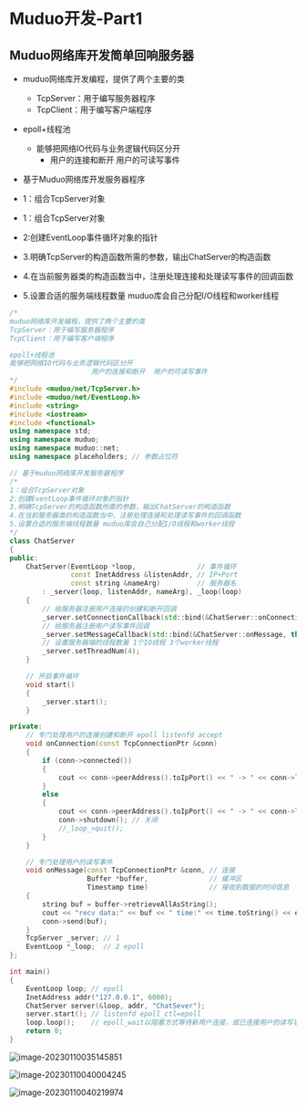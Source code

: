 # Muduo开发-Part1

## Muduo网络库开发简单回响服务器

- muduo网络库开发编程，提供了两个主要的类
  - TcpServer：用于编写服务器程序
  - TcpClient：用于编写客户端程序
- epoll+线程池
  - 能够把网络IO代码与业务逻辑代码区分开
    - 用户的连接和断开  用户的可读写事件



- 基于Muduo网络库开发服务器程序
- 1：组合TcpServer对象
- 1：组合TcpServer对象
- 2:创建EventLoop事件循环对象的指针
- 3.明确TcpServer的构造函数所需的参数，输出ChatServer的构造函数
- 4.在当前服务器类的构造函数当中，注册处理连接和处理读写事件的回调函数
- 5.设置合适的服务端线程数量 muduo库会自己分配I/O线程和worker线程

```C++
/*
muduo网络库开发编程，提供了两个主要的类
TcpServer：用于编写服务器程序
TcpClient：用于编写客户端程序

epoll+线程池
能够把网络IO代码与业务逻辑代码区分开
                    用户的连接和断开  用户的可读写事件
*/
#include <muduo/net/TcpServer.h>
#include <muduo/net/EventLoop.h>
#include <string>
#include <iostream>
#include <functional>
using namespace std;
using namespace muduo;
using namespace muduo::net;
using namespace placeholders; // 参数占位符

// 基于muduo网络库开发服务器程序
/*
1：组合TcpServer对象
2:创建EventLoop事件循环对象的指针
3.明确TcpServer的构造函数所需的参数，输出ChatServer的构造函数
4.在当前服务器类的构造函数当中，注册处理连接和处理读写事件的回调函数
5.设置合适的服务端线程数量 muduo库会自己分配I/O线程和worker线程
*/
class ChatServer
{
public:
    ChatServer(EventLoop *loop,               // 事件循环
               const InetAddress &listenAddr, // IP+Port
               const string &nameArg)         // 服务器名
        : _server(loop, listenAddr, nameArg), _loop(loop)
    {
        // 给服务器注册用户连接的创建和断开回调
        _server.setConnectionCallback(std::bind(&ChatServer::onConnection, this, _1));
        // 给服务器注册用户读写事件回调
        _server.setMessageCallback(std::bind(&ChatServer::onMessage, this, _1, _2, _3));
        // 设置服务器端的线程数量 1个IO线程 3个worker线程
        _server.setThreadNum(4);
    }

    // 开启事件循环
    void start()
    {
        _server.start();
    }

private:
    // 专门处理用户的连接创建和断开 epoll listenfd accept
    void onConnection(const TcpConnectionPtr &conn)
    {
        if (conn->connected())
        {
            cout << conn->peerAddress().toIpPort() << " -> " << conn->localAddress().toIpPort() << " state:online " << endl;
        }
        else
        {
            cout << conn->peerAddress().toIpPort() << " -> " << conn->localAddress().toIpPort() << " state:offline " << endl;
            conn->shutdown(); // 关闭
            //_loop_>quit();
        }
    }

    // 专门处理用户的读写事件
    void onMessage(const TcpConnectionPtr &conn, // 连接
                   Buffer *buffer,               // 缓冲区
                   Timestamp time)               // 接收到数据的时间信息
    {
        string buf = buffer->retrieveAllAsString();
        cout << "recv data:" << buf << " time:" << time.toString() << endl;
        conn->send(buf);
    }
    TcpServer _server; // 1
    EventLoop *_loop;  // 2 epoll
};

int main()
{
    EventLoop loop; // epoll
    InetAddress addr("127.0.0.1", 6000);
    ChatServer server(&loop, addr, "ChatSever");
    server.start(); // listenfd epoll_ctl=epoll
    loop.loop();    // epoll_wait以阻塞方式等待新用户连接，或已连接用户的读写事件
    return 0;
}
```

![image-20230110035145851](https://happygoing.oss-cn-beijing.aliyuncs.com/img/image-20230110035145851.png)

![image-20230110040004245](https://happygoing.oss-cn-beijing.aliyuncs.com/img/image-20230110040004245.png)

![image-20230110040219974](https://happygoing.oss-cn-beijing.aliyuncs.com/img/image-20230110040219974.png)